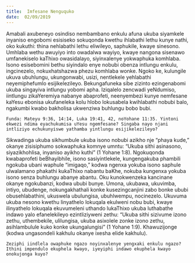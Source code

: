 ```yaml
---
title:  Imfesane Nenguquko
date:  02/09/2019
---
```


Amabali axubeneyo osindiso nembambano enkulu afuna ukuba siyamkele inyaniso engobomi esisiseko sokuqonda kwethu ihlabathi lethu kunye nathi, oko kukuthi: thina nehlabathi lethu eliwileyo, saphukile, kwaye sinesono. Umhlaba wethu awuyiyo into owadalwa wayiyo, kwaye nangona sisenawo umfanekiselo kaThixo owasidalayo, siyinxalenye yokwaphuka komhlaba. Isono esisebomini bethu siyindalo enye nobubi obenza intlungu enkulu, ingcinezelo, nokuxhatshazwa phezu komhlaba wonke. Ngoko ke, kulungile ukuva ubuhlungu, ukungonwabi, usizi, nentlekele yehlabathi neyemiphefumlo esijikelezileyo. Bekungafuneka sibe zizinto ezingenabomi ukuba singayiva intlungu yobomi apha. Iziqalelo zencwadi yeNdumiso, iintlungu zikaYeremiya nabanye abaprofeti, neenyembezi kunye nemfesane kaYesu ebonisa ukufaneleka kolu hlobo lokusabela kwihlabathi nobubi balo, ngakumbi kwabo bakholisa ukwenziwa buhlungu bobo bubi.

`Funda: Mateyu 9:36, 14:14, Luka 19:41, 42, noYohane 11:35. Yintoni ekwezi ndima eyachukumisa uYesu ngemfesane? Singaba nayo njani intliziyo echukunyiswe yathamba yintlungu esijikelezileyo?`

Sikwadinga ukuba sikhumbule ukuba isono nobubi azikho nje “phaya kude,” okanye zisisiphumo sokwaphuka komnye umntu: “Ukuba sithi asinasono, siyazikhohlisa, inyaniso ayikho kuthi” (1 Yohane 1:8). Ngokuqonda kwabaprofeti beBhayibhile, isono sasiyintlekele, kungengakuba phambili ngokuba ubani waphule “imigaqo,” kodwa ngenxa yokuba isono saphule ulwalamano phakathi kukaThixo nabantu baKhe, nokuba kungenxa yokuba isono senza buhlungu abanye abantu. Oku kunokwenzeka kancinane okanye ngokubanzi, kodwa ububi bunye.  Umona, ukubawa, ukuvimba, intiyo, ubudenge, nokungakhathali konke kusezingcanjini zabo bonke ububi obusehlabathini, ukuswela ubulungisa, ubuhlwempu, nocinezelo. Ukuvuma ukuba nesono kwethu linyathelo lokuqala ekulweni nobu bubi, kwaye ilinyathelo lokuqala ekuvumeleni uthando lukaThixo ukuba luthabathe indawo yalo efanelekileyo ezintliziyweni zethu: “Ukuba sithi sizivume izono zethu, uthembekile, ulilungisa, ukuba asixolele zonke izono zethu, asihlambulule kuko konke ukungalungisi” (1 Yohane 1:9). Khawuzijonge (kodwa ungasondeli kakhulu okanye ixesha elide kakhulu).

`Zeziphi iindlela owaphuke ngazo noyinxalenye yengxaki enkulu ngazo? Ithini impendulo ekuphela kwayo, iyeyiphi indawo ekuphela kwayo onokujonga kuyo?`